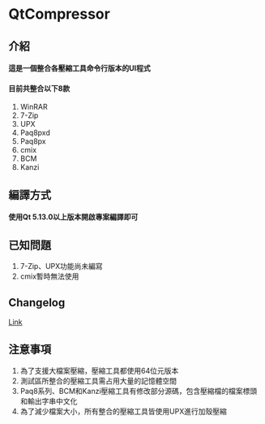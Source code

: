 # QtCompressor

## 介紹

#### 這是一個整合各壓縮工具命令行版本的UI程式

#### 目前共整合以下8款

1. WinRAR
2. 7-Zip
3. UPX
4. Paq8pxd
5. Paq8px
6. cmix
7. BCM
8. Kanzi


## 編譯方式

#### 使用Qt 5.13.0以上版本開啟專案編譯即可

## 已知問題

1. 7-Zip、UPX功能尚未編寫
2. cmix暫時無法使用

## Changelog

[Link](https://whattheblock.github.io/)

## 注意事項

1. 為了支援大檔案壓縮，壓縮工具都使用64位元版本
2. 測試區所整合的壓縮工具需占用大量的記憶體空間
3. Paq8系列、BCM和Kanzi壓縮工具有修改部分源碼，包含壓縮檔的檔案標頭和輸出字串中文化
4. 為了減少檔案大小，所有整合的壓縮工具皆使用UPX進行加殼壓縮
